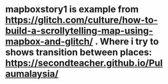 # mapboxstory1 is example from https://glitch.com/culture/how-to-build-a-scrollytelling-map-using-mapbox-and-glitch/ . Where i try to shows transition between places: https://secondteacher.github.io/Pulaumalaysia/
